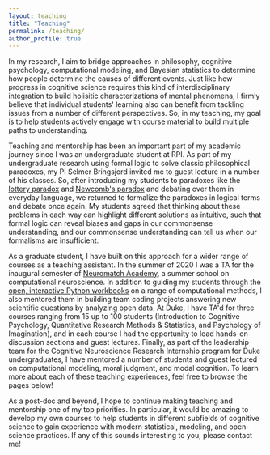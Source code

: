 ```yaml
---
layout: teaching
title: "Teaching"
permalink: /teaching/
author_profile: true
---
```


In my research, I aim to bridge approaches in philosophy, cognitive
psychology, computational modeling, and Bayesian statistics to
determine how people determine the causes of different events. Just
like how progress in cognitive science requires this kind of
interdisciplinary integration to build holisitic characterizations of
mental phenomena, I firmly believe that individual students' learning
also can benefit from tackling issues from a number of different
perspectives. So, in my teaching, my goal is to help students actively
engage with course material to build multiple paths to understanding.

Teaching and mentorship has been an important part of my academic
journey since I was an undergraduate student at RPI. As part of my
undergraduate research using formal logic to solve classic
philosophical paradoxes, my PI Selmer Bringsjord invited me to guest
lecture in a number of his classes. So, after introducing my students
to paradoxes like the [lottery
paradox](https://en.wikipedia.org/wiki/Lottery_paradox) and [Newcomb's
paradox](https://en.wikipedia.org/wiki/Newcomb%27s_paradox) and
debating over them in everyday language, we returned to formalize the
paradoxes in logical terms and debate once again. My students agreed
that thinking about these problems in each way can highlight different
solutions as intuitive, such that formal logic can reveal biases and
gaps in our commonsense understanding, and our commonsense
understanding can tell us when our formalisms are insufficient.

As a graduate student, I have built on this approach for a wider range
of courses as a teaching assistant. In the summer of 2020 I was a TA
for the inaugural semester of [Neuromatch
Academy](https://academy.neuromatch.io/about), a summer school on
computational neuroscience. In addition to guiding my students through
the [open, interactive Python
workbooks](https://compneuro.neuromatch.io/tutorials/intro.html) on a
range of computational methods, I also mentored them in building team
coding projects answering new scientific questions by analyzing open
data. At Duke, I have TA'd for three courses ranging from 15 up to 100
students (Introduction to Cognitive Psychology, Quantitative Research
Methods & Statistics, and Psychology of Imagination), and in each
course I had the opportunity to lead hands-on discussion sections and
guest lectures. Finally, as part of the leadership team for the
Cognitive Neuroscience Research Internship program for Duke
undergraduates, I have mentored a number of students and guest
lectured on computational modeling, moral judgment, and modal
cognition. To learn more about each of these teaching experiences,
feel free to browse the pages below!

As a post-doc and beyond, I hope to continue making teaching and
mentorship one of my top priorities. In particular, it would be
amazing to develop my own courses to help students in different
subfields of cognitive science to gain experience with modern
statistical, modeling, and open-science practices. If any of this
sounds interesting to you, please contact me!
